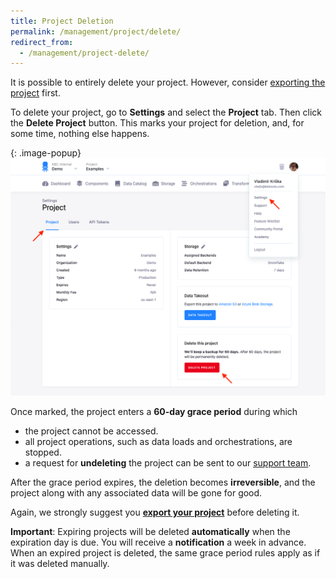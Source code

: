```yaml
---
title: Project Deletion
permalink: /management/project/delete/
redirect_from:
  - /management/project-delete/
---
```


It is possible to entirely delete your project. However, consider [exporting the project](/management/project/export/) first.

To delete your project, go to **Settings** and select the **Project** tab. Then click the **Delete Project**
button. This marks your project for deletion, and, for some time, nothing else happens.

{: .image-popup}
![Screenshot - Project Delete](/management/project/delete/project-delete.png)

Once marked, the project enters a **60-day grace period** during which

- the project cannot be accessed.
- all project operations, such as data loads and orchestrations, are stopped.
- a request for **undeleting** the project can be sent to our [support team](mailto:support@keboola.com).

After the grace period expires, the deletion becomes **irreversible**, and the project along with any associated data
will be gone for good.

Again, we strongly suggest you [**export your project**](/management/project/export/) before deleting it.

**Important**: Expiring projects will be deleted **automatically** when the expiration day is due.
You will receive a **notification** a week in advance.
When an expired project is deleted, the same grace period rules apply as if it was deleted manually.
